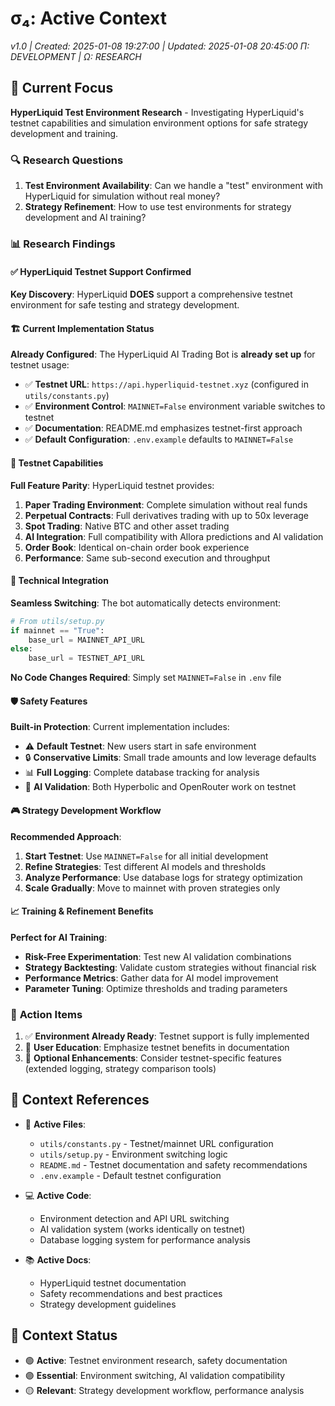 # σ₄: Active Context

_v1.0 | Created: 2025-01-08 19:27:00 | Updated: 2025-01-08 20:45:00_
_Π: DEVELOPMENT | Ω: RESEARCH_

## 🔮 Current Focus

**HyperLiquid Test Environment Research** - Investigating HyperLiquid's testnet capabilities and simulation environment options for safe strategy development and training.

### 🔍 Research Questions

1. **Test Environment Availability**: Can we handle a "test" environment with HyperLiquid for simulation without real money?
2. **Strategy Refinement**: How to use test environments for strategy development and AI training?

### 📊 Research Findings

#### ✅ **HyperLiquid Testnet Support Confirmed**

**Key Discovery**: HyperLiquid **DOES** support a comprehensive testnet environment for safe testing and strategy development.

#### 🏗️ **Current Implementation Status**

**Already Configured**: The HyperLiquid AI Trading Bot is **already set up** for testnet usage:

- ✅ **Testnet URL**: `https://api.hyperliquid-testnet.xyz` (configured in `utils/constants.py`)
- ✅ **Environment Control**: `MAINNET=False` environment variable switches to testnet
- ✅ **Documentation**: README.md emphasizes testnet-first approach
- ✅ **Default Configuration**: `.env.example` defaults to `MAINNET=False`

#### 🎯 **Testnet Capabilities**

**Full Feature Parity**: HyperLiquid testnet provides:

1. **Paper Trading Environment**: Complete simulation without real funds
2. **Perpetual Contracts**: Full derivatives trading with up to 50x leverage
3. **Spot Trading**: Native BTC and other asset trading
4. **AI Integration**: Full compatibility with Allora predictions and AI validation
5. **Order Book**: Identical on-chain order book experience
6. **Performance**: Same sub-second execution and throughput

#### 🔧 **Technical Integration**

**Seamless Switching**: The bot automatically detects environment:

```python
# From utils/setup.py
if mainnet == "True":
    base_url = MAINNET_API_URL
else:
    base_url = TESTNET_API_URL
```

**No Code Changes Required**: Simply set `MAINNET=False` in `.env` file

#### 🛡️ **Safety Features**

**Built-in Protection**: Current implementation includes:

- ⚠️ **Default Testnet**: New users start in safe environment
- 🔒 **Conservative Limits**: Small trade amounts and low leverage defaults
- 📊 **Full Logging**: Complete database tracking for analysis
- 🤖 **AI Validation**: Both Hyperbolic and OpenRouter work on testnet

#### 🎮 **Strategy Development Workflow**

**Recommended Approach**:

1. **Start Testnet**: Use `MAINNET=False` for all initial development
2. **Refine Strategies**: Test different AI models and thresholds
3. **Analyze Performance**: Use database logs for strategy optimization
4. **Scale Gradually**: Move to mainnet with proven strategies only

#### 📈 **Training & Refinement Benefits**

**Perfect for AI Training**:

- **Risk-Free Experimentation**: Test new AI validation combinations
- **Strategy Backtesting**: Validate custom strategies without financial risk
- **Performance Metrics**: Gather data for AI model improvement
- **Parameter Tuning**: Optimize thresholds and trading parameters

### 🎯 **Action Items**

1. ✅ **Environment Already Ready**: Testnet support is fully implemented
2. 📝 **User Education**: Emphasize testnet benefits in documentation
3. 🔧 **Optional Enhancements**: Consider testnet-specific features (extended logging, strategy comparison tools)

## 📎 Context References

- 📄 **Active Files**:

  - `utils/constants.py` - Testnet/mainnet URL configuration
  - `utils/setup.py` - Environment switching logic
  - `README.md` - Testnet documentation and safety recommendations
  - `.env.example` - Default testnet configuration

- 💻 **Active Code**:

  - Environment detection and API URL switching
  - AI validation system (works identically on testnet)
  - Database logging system for performance analysis

- 📚 **Active Docs**:
  - HyperLiquid testnet documentation
  - Safety recommendations and best practices
  - Strategy development guidelines

## 📡 Context Status

- 🟢 **Active**: Testnet environment research, safety documentation
- 🟣 **Essential**: Environment switching, AI validation compatibility
- 🟡 **Relevant**: Strategy development workflow, performance analysis
